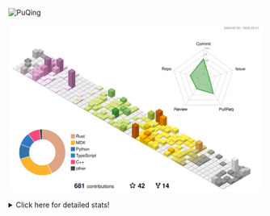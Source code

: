 ![PuQing](https://user-images.githubusercontent.com/27223114/171565019-9a56fae6-b08b-421f-99db-7e830da42371.png)

![](./profile-3d-contrib/profile-season-animate.svg)

<details>
<summary>Click here for detailed stats!</summary>

<!--START_SECTION:waka-->
![Lines of code](https://img.shields.io/badge/From%20Hello%20World%20I%27ve%20Written-1.8%20million%20lines%20of%20code-blue)

**🐱 My GitHub Data** 

> 📦 432.2 kB Used in GitHub's Storage 
 > 
> 🚫 Not Opted to Hire
 > 
> 📜 40 Public Repositories 
 > 
> 🔑 33 Private Repositories 
 > 
**I'm an Early 🐤** 

```text
🌞 Morning                813 commits         ██░░░░░░░░░░░░░░░░░░░░░░░   08.75 % 
🌆 Daytime                4162 commits        ███████████░░░░░░░░░░░░░░   44.77 % 
🌃 Evening                2127 commits        ██████░░░░░░░░░░░░░░░░░░░   22.88 % 
🌙 Night                  2194 commits        ██████░░░░░░░░░░░░░░░░░░░   23.60 % 
```


📊 **This Week I Spent My Time On** 

```text
💬 Programming Languages: 
Python                   6 hrs 33 mins       █████░░░░░░░░░░░░░░░░░░░░   20.31 % 
C++                      5 hrs 29 mins       ████░░░░░░░░░░░░░░░░░░░░░   17.02 % 
CLI                      4 hrs 37 mins       ████░░░░░░░░░░░░░░░░░░░░░   14.32 % 
Other                    3 hrs 25 mins       ███░░░░░░░░░░░░░░░░░░░░░░   10.63 % 
Music                    3 hrs 23 mins       ███░░░░░░░░░░░░░░░░░░░░░░   10.53 % 

🔥 Editors: 
VS Code                  16 hrs 49 mins      █████████████░░░░░░░░░░░░   52.13 % 
Ghostty                  4 hrs 37 mins       ████░░░░░░░░░░░░░░░░░░░░░   14.32 % 
NetEaseMusic             3 hrs 23 mins       ███░░░░░░░░░░░░░░░░░░░░░░   10.53 % 
Zotero                   3 hrs 16 mins       ███░░░░░░░░░░░░░░░░░░░░░░   10.17 % 
Telegram                 3 hrs 1 min         ██░░░░░░░░░░░░░░░░░░░░░░░   09.39 % 

💻 Operating System: 
Mac                      15 hrs 27 mins      ████████████░░░░░░░░░░░░░   47.87 % 
Linux                    10 hrs 28 mins      ████████░░░░░░░░░░░░░░░░░   32.46 % 
WSL                      6 hrs 20 mins       █████░░░░░░░░░░░░░░░░░░░░   19.66 % 
```


<!--END_SECTION:waka-->
</details>
